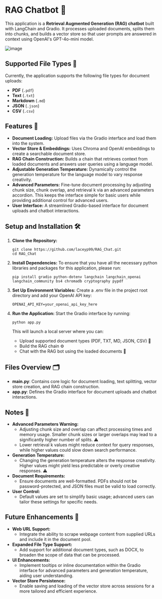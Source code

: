 # RAG Chatbot 🤖

This application is a **Retrieval Augmented Generation (RAG) chatbot** built with LangChain and Gradio. It processes uploaded documents, splits them into chunks, and builds a vector store so that user prompts are answered in context using OpenAI's GPT-4o-mini model.

![image](https://github.com/user-attachments/assets/fb6435aa-9d11-405f-a95f-71208751ac49)

## Supported File Types 📂

Currently, the application supports the following file types for document uploads:

- **PDF** (`.pdf`)
- **Text** (`.txt`)
- **Markdown** (`.md`)
- **JSON** (`.json`)
- **CSV** (`.csv`)


## Features 🚀

- **Document Loading:** Upload files via the Gradio interface and load them into the system.
- **Vector Store & Embeddings:** Uses Chroma and OpenAI embeddings to create a searchable document store.
- **RAG Chain Construction:** Builds a chain that retrieves context from loaded documents and answers user queries using a language model.
- **Adjustable Generation Temperature:** Dynamically control the generation temperature for the language model to vary response creativity.
- **Advanced Parameters:** Fine-tune document processing by adjusting chunk size, chunk overlap, and retrieval k via an advanced parameters accordion. This keeps the interface simple for basic users while providing additional control for advanced users.
- **User Interface:** A streamlined Gradio-based interface for document uploads and chatbot interactions.

## Setup and Installation 🛠️

1. **Clone the Repository:**

   ```shell
   git clone https://github.com/laceyp99/RAG_Chat.git
   cd RAG_Chat
   ```

3. **Install Dependencies:**
    To ensure that you have all the necessary python libraries and packages for this application, please run:
    ```shell
    pip install gradio python-dotenv langchain langchain_openai langchain_community bs4 chromadb cryptography pypdf
    ```

4. **Set Up Environment Variables:**
    Create a .env file in the project root directory and add your OpenAI API key:
    ```shell
    OPENAI_API_KEY=your_openai_api_key_here
    ```

5. **Run the Application:**
    Start the Gradio interface by running:
    ```shell
    python app.py
    ```

    This will launch a local server where you can:
    * Upload supported document types (PDF, TXT, MD, JSON, CSV) 📄
    * Build the RAG chain ⚙️
    * Chat with the RAG bot using the loaded documents 💬

## Files Overview 🗂️
* **main.py**: Contains core logic for document loading, text splitting, vector store creation, and RAG chain construction.
* **app.py**: Defines the Gradio interface for document uploads and chatbot interactions.

## Notes 📌
- **Advanced Parameters Warning:**  
  - Adjusting chunk size and overlap can affect processing times and memory usage. Smaller chunk sizes or larger overlaps may lead to a significantly higher number of splits. ⚠️
  - Lower retrieval k values might reduce context for query responses, while higher values could slow down search performance.
- **Generation Temperature:**  
  - Changing the generation temperature alters the response creativity. Higher values might yield less predictable or overly creative responses. ⚠️
- **Document Requirements:**  
  - Ensure documents are well-formatted. PDFs should not be password-protected, and JSON files must be valid to load correctly.
- **User Control:**  
  - Default values are set to simplify basic usage; advanced users can tailor these settings for specific needs.

## Future Enhancements 🔮
- **Web URL Support:**  
  - Integrate the ability to scrape webpage content from supplied URLs and include it in the document pool.
- **Expanded File Type Support:**  
  - Add support for additional document types, such as DOCX, to broaden the scope of data that can be processed.
- **UI Enhancements:**  
  - Implement tooltips or inline documentation within the Gradio interface for advanced parameters and generation temperature, aiding user understanding.
- **Vector Store Persistence:**  
    - Enable saving and loading of the vector store across sessions for a more tailored and efficient experience.
